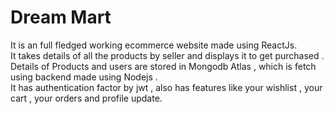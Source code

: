 <h1>Dream Mart</h1>
<p >It is an full fledged working ecommerce website made using ReactJs. <br/>
It takes details of all the products by seller and displays it to get purchased . Details of Products and users are stored in Mongodb Atlas , which is fetch using backend made using Nodejs . <br/>
It has authentication factor by jwt , also has features like your wishlist , your cart , your orders and profile update.</p>
